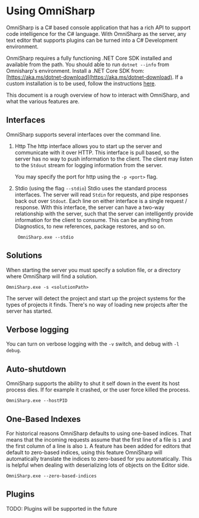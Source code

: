 # Using OmniSharp

OmniSharp is a C# based console application that has a rich API to support code intelligence for the C# language.  With OmniSharp as the server, any text editor that supports plugins can be turned into a C# Development environment.

OnmiSharp requires a fully functioning .NET Core SDK installed and available from the path. You should able to run `dotnet --info` from Omnisharp's environment. Install a .NET Core SDK from: [https://aka.ms/dotnet-download](https://aka.ms/dotnet-download). If a custom installation is to be used, follow the instructions [here](https://docs.microsoft.com/en-us/dotnet/core/install/macos#download-and-manually-install).

This document is a rough overview of how to interact with OmniSharp, and what the various features are.

## Interfaces
OmniSharp supports several interfaces over the command line.

1. Http
  The http interface allows you to start up the server and communicate with it over HTTP.  This interface is pull based, so the server has no way to push information to the client.  The client may listen to the `Stdout` stream for logging information from the server.

    You may specify the port for http using the `-p <port>` flag.
2. Stdio (using the flag `--stdio`)
  Stdio uses the standard process interfaces.  The server will read `Stdin` for requests, and pipe responses back out over `Stdout`.  Each line on either interface is a single request / response.  With this interface, the server can have a two-way relationship with the server, such that the server can intelligently provide information for the client to consume.  This can be anything from Diagnostics, to new references, package restores, and so on.

        OmniSharp.exe --stdio

## Solutions
When starting the server you must specify a solution file, or a directory where OmniSharp will find a solution.

    OmniSharp.exe -s <solutionPath>

The server will detect the project and start up the project systems for the types of projects it finds. There's no way of loading new projects after the server has started.

## Verbose logging
You can turn on verbose logging with the `-v` switch, and debug with `-l debug`.

## Auto-shutdown
OmniSharp supports the ability to shut it self down in the event its host process dies.  If for example it crashed, or the user force killed the process.

    OmniSharp.exe --hostPID

## One-Based Indexes
For historical reasons OmniSharp defaults to using one-based indices.   That means that the incoming requests assume that the first line of a file is `1` and the first column of a line is also `1`.  A feature has been added for editors that default to zero-based indices, using this feature OmniSharp will automatically translate the indices to zero-based for you automatically.  This is helpful when dealing with deserializing lots of objects on the Editor side.

    OmniSharp.exe --zero-based-indices

## Plugins
TODO: Plugins will be supported in the future

